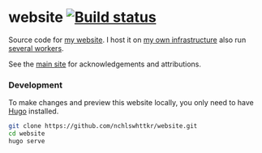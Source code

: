 # website [![Build status](https://badge.buildkite.com/5ec9e994380bc49e3c9bd5e6be0341ca874a272b0e61f900f8.svg?branch=main)](https://buildkite.com/nchlswhttkr/website)

Source code for [my website](https://nicholas.cloud/). I host it on [my own infrastructure](https://github.com/nchlswhttkr/hosting/) also run [several workers](https://github.com/nchlswhttkr/workers/).

See the [main site](https://nicholas.cloud/site/#acknowledgements) for acknowledgements and attributions.

### Development

To make changes and preview this website locally, you only need to have [Hugo](https://gohugo.io/) installed.

```sh
git clone https://github.com/nchlswhttkr/website.git
cd website
hugo serve
```
